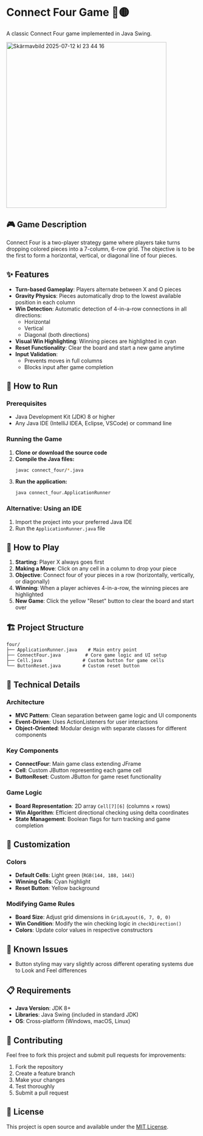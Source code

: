 # Connect Four Game 🔴🟡

A classic Connect Four game implemented in Java Swing.
  
<img width="421" height="435" alt="Skärmavbild 2025-07-12 kl  23 44 16" src="https://github.com/user-attachments/assets/029afd99-6321-46dc-82a0-01b6ba523c7e" />

## 🎮 Game Description

Connect Four is a two-player strategy game where players take turns dropping colored pieces into a 7-column, 6-row grid. 
The objective is to be the first to form a horizontal, vertical, or diagonal line of four pieces.

## ✨ Features

- **Turn-based Gameplay**: Players alternate between X and O pieces
- **Gravity Physics**: Pieces automatically drop to the lowest available position in each column
- **Win Detection**: Automatic detection of 4-in-a-row connections in all directions:
  - Horizontal
  - Vertical
  - Diagonal (both directions)
- **Visual Win Highlighting**: Winning pieces are highlighted in cyan
- **Reset Functionality**: Clear the board and start a new game anytime
- **Input Validation**: 
  - Prevents moves in full columns
  - Blocks input after game completion

## 🚀 How to Run

### Prerequisites
- Java Development Kit (JDK) 8 or higher
- Any Java IDE (IntelliJ IDEA, Eclipse, VSCode) or command line

### Running the Game

1. **Clone or download the source code**
2. **Compile the Java files:**
   ```bash
   javac connect_four/*.java
   ```
3. **Run the application:**
   ```bash
   java connect_four.ApplicationRunner
   ```

### Alternative: Using an IDE
1. Import the project into your preferred Java IDE
2. Run the `ApplicationRunner.java` file

## 🎯 How to Play

1. **Starting**: Player X always goes first
2. **Making a Move**: Click on any cell in a column to drop your piece
3. **Objective**: Connect four of your pieces in a row (horizontally, vertically, or diagonally)
4. **Winning**: When a player achieves 4-in-a-row, the winning pieces are highlighted
5. **New Game**: Click the yellow "Reset" button to clear the board and start over

## 🏗️ Project Structure

```
four/
├── ApplicationRunner.java    # Main entry point
├── ConnectFour.java         # Core game logic and UI setup
├── Cell.java               # Custom button for game cells
└── ButtonReset.java        # Custom reset button
```

## 🔧 Technical Details

### Architecture
- **MVC Pattern**: Clean separation between game logic and UI components
- **Event-Driven**: Uses ActionListeners for user interactions
- **Object-Oriented**: Modular design with separate classes for different components

### Key Components
- **ConnectFour**: Main game class extending JFrame
- **Cell**: Custom JButton representing each game cell
- **ButtonReset**: Custom JButton for game reset functionality

### Game Logic
- **Board Representation**: 2D array `Cell[7][6]` (columns × rows)
- **Win Algorithm**: Efficient directional checking using delta coordinates
- **State Management**: Boolean flags for turn tracking and game completion

## 🎨 Customization

### Colors
- **Default Cells**: Light green (`RGB(144, 188, 144)`)
- **Winning Cells**: Cyan highlight
- **Reset Button**: Yellow background

### Modifying Game Rules
- **Board Size**: Adjust grid dimensions in `GridLayout(6, 7, 0, 0)`
- **Win Condition**: Modify the win checking logic in `checkDirection()`
- **Colors**: Update color values in respective constructors

## 🐛 Known Issues

- Button styling may vary slightly across different operating systems due to Look and Feel differences

## 📋 Requirements

- **Java Version**: JDK 8+
- **Libraries**: Java Swing (included in standard JDK)
- **OS**: Cross-platform (Windows, macOS, Linux)

## 🤝 Contributing

Feel free to fork this project and submit pull requests for improvements:

1. Fork the repository
2. Create a feature branch
3. Make your changes
4. Test thoroughly
5. Submit a pull request

## 📝 License

This project is open source and available under the [MIT License](LICENSE).

